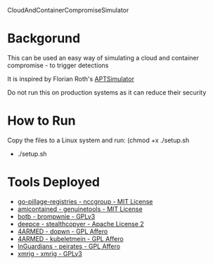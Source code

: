 
CloudAndContainerCompromiseSimulator

# Backgorund
This can be used an easy way of simulating a cloud and container compromise - to trigger detections

It is inspired by Florian Roth's [APTSimulator](https://github.com/NextronSystems/APTSimulator)

Do not run this on production systems as it can reduce their security

# How to Run
Copy the files to a Linux system and run:
(chmod +x ./setup.sh
* ./setup.sh

# Tools Deployed
* [go-pillage-registries - nccgroup - MIT License](https://github.com/nccgroup/go-pillage-registries)
* [amicontained - genuinetools - MIT License](https://github.com/genuinetools/amicontained)
* [botb - brompwnie - GPLv3](https://github.com/brompwnie/botb)
* [deepce - stealthcopyer - Apache License 2](https://github.com/stealthcopter/deepce)
* [4ARMED - dopwn - GPL Affero](https://github.com/4ARMED/dopwn)
* [4ARMED - kubeletmein - GPL Affero](https://github.com/4ARMED/kubeletmein)
* [InGuardians - peirates - GPL Affero](https://github.com/inguardians/peirates)
* [xmrig - xmrig - GPLv3](https://github.com/xmrig/xmrig)
